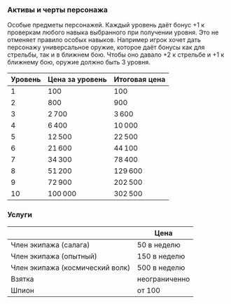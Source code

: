 
### Активы и черты персонажа

Особые предметы персонажей. 
Каждый уровень даёт бонус +1 к проверкам любого навыка выбранного при получении уровня. Это не отменяет правило особых навыков.
Например игрок хочет дать персонажу универсальное оружие, которое даёт бонусы как для стрельбы, так и в ближнем бою. Чтобы оно давало +2 к стрельбе и +1 к ближнему бою, оружие должно быть 3 уровня. 

| Уровень | Цена за уровень | Итоговая цена |
|---------|------------------|----------------|
| 1       | 100              | 100            |
| 2       | 800              | 900            |
| 3       | 2 700            | 3 600          |
| 4       | 6 400            | 10 000         |
| 5       | 12 500           | 22 500         |
| 6       | 21 600           | 44 100         |
| 7       | 34 300           | 78 400         |
| 8       | 51 200           | 129 600        |
| 9       | 72 900           | 202 500        |
| 10      | 100 000          | 302 500        |

### Услуги

|                                 | Цена          |
| ------------------------------- | ------------- |
| Член экипажа (салага)           | 50 в неделю   |
| Член экипажа (опытный)          | 150 в неделю  |
| Член экипажа (космический волк) | 500 в неделю  |
| Взятка                          | неограниченно |
| Шпион                           | от 100        |

